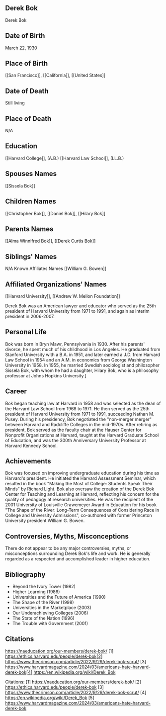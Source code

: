 ## Derek Bok
Derek Bok
## Date of Birth
March 22, 1930
## Place of Birth
[[San Francisco]], [[California]], [[United States]]
## Date of Death
Still living
## Place of Death
N/A
## Education
[[Harvard College]], (A.B.)
[[Harvard Law School]], (LL.B.)
## Spouses Names
[[Sissela Bok]]
## Children Names
[[Christopher Bok]], [[Daniel Bok]], [[Hilary Bok]]
## Parents Names
[[Alma Winnifred Bok]], [[Derek Curtis Bok]]
## Siblings' Names
N/A
Known Affiliates Names
[[William G. Bowen]]
## Affiliated Organizations' Names
[[Harvard University]], [[Andrew W. Mellon Foundation]]

Derek Bok was an American lawyer and educator who served as the 25th president of Harvard University from 1971 to 1991, and again as interim president in 2006-2007.

## Personal Life
Bok was born in Bryn Mawr, Pennsylvania in 1930. After his parents' divorce, he spent much of his childhood in Los Angeles. He graduated from Stanford University with a B.A. in 1951, and later earned a J.D. from Harvard Law School in 1954 and an A.M. in economics from George Washington University in 1958. In 1955, he married Swedish sociologist and philosopher Sissela Bok, with whom he had a daughter, Hilary Bok, who is a philosophy professor at Johns Hopkins University.[

## Career
Bok began teaching law at Harvard in 1958 and was selected as the dean of the Harvard Law School from 1968 to 1971. He then served as the 25th president of Harvard University from 1971 to 1991, succeeding Nathan M. Pusey. During his presidency, Bok negotiated the "non-merger merger" between Harvard and Radcliffe Colleges in the mid-1970s. After retiring as president, Bok served as the faculty chair at the Hauser Center for Nonprofit Organizations at Harvard, taught at the Harvard Graduate School of Education, and was the 300th Anniversary University Professor at Harvard Kennedy School.

## Achievements
Bok was focused on improving undergraduate education during his time as Harvard's president. He initiated the Harvard Assessment Seminar, which resulted in the book "Making the Most of College: Students Speak Their Minds" by Richard Light. Bok also oversaw the creation of the Derek Bok Center for Teaching and Learning at Harvard, reflecting his concern for the quality of pedagogy at research universities. He was the recipient of the 2001 University of Louisville Grawemeyer Award in Education for his book "The Shape of the River: Long-Term Consequences of Considering Race in College and University Admissions", co-authored with former Princeton University president William G. Bowen.

## Controversies, Myths, Misconceptions
There do not appear to be any major controversies, myths, or misconceptions surrounding Derek Bok's life and work. He is generally regarded as a respected and accomplished leader in higher education.

## Bibliography
- Beyond the Ivory Tower (1982)
- Higher Learning (1986) 
- Universities and the Future of America (1990)
- The Shape of the River (1998)
- Universities in the Marketplace (2003)
- Our Underachieving Colleges (2006)
- The State of the Nation (1996)
- The Trouble with Government (2001)

## Citations 
https://naeducation.org/our-members/derek-bok/
[1] https://ethics.harvard.edu/people/derek-bok[2] https://www.thecrimson.com/article/2022/9/29/derek-bok-scrut/
[3] https://www.harvardmagazine.com/2024/03/americans-hate-harvard-derek-bok[4] https://en.wikipedia.org/wiki/Derek_Bok

Citations:
[1] https://naeducation.org/our-members/derek-bok/
[2] https://ethics.harvard.edu/people/derek-bok
[3] https://www.thecrimson.com/article/2022/9/29/derek-bok-scrut/
[4] https://en.wikipedia.org/wiki/Derek_Bok
[5] https://www.harvardmagazine.com/2024/03/americans-hate-harvard-derek-bok